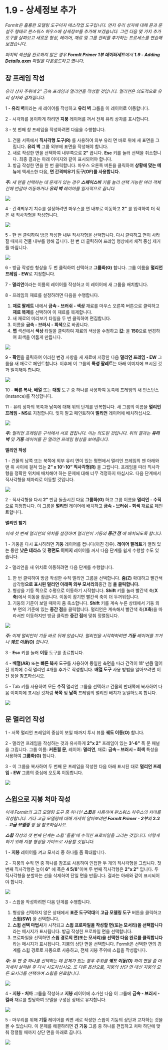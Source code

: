 # 1.9 - 상세정보 추가

_FormIt은 훌륭한 모델링 도구이자 매스작업 도구입니다. 먼저 유리 상자에 대해 문과 문설주 형태로 판스워스 하우스에 상세정보를 추가해 보겠습니다. 그런 다음 몇 가지 추가 도구를 살펴보고 새로운 형상, 레이어, 재료 및 그룹 관리를 추가하는 프로세스를 연습해 보겠습니다._

_마지막 섹션을 완료하지 않은 경우_ _**FormIt Primer 1부 데이터세트**에서_ _**1.9 - Adding Details.axm**_ _파일을 다운로드하고 엽니다._

## **창 프레임 작성**

_유리 상자 주위에 2" 금속 프레임과 멀리언을 작성할 것입니다. 멀리언은 의도적으로 유리 상자와 겹쳐집니다._

1 - **유리 벽**이라는 새 레이어를 작성하고 **유리 벽** 그룹을 이 레이어로 이동합니다.

2 - 시각화를 용이하게 하려면 **지붕** 레이어를 꺼서 전체 유리 상자를 표시합니다.

3 - 첫 번째 창 프레임을 작성하려면 다음을 수행합니다.

1. 건물 서쪽에서 **직사각형 도구(R)** 를 사용하여 외부 유리 면 바로 위에 새 표면을 그립니다. **유리 벽** 그룹 외부에 표면을 작성해야 합니다.
2. 새로 작성한 면을 선택하여 내부쪽으로 **2"** 끕니다. **Esc** 키를 눌러 선택을 취소합니다. 최종 결과는 아래 이미지와 같이 표시되어야 합니다.
3. 방금 작성한 면을 한 번 클릭합니다. 마우스 오른쪽 버튼을 클릭하여 **상황에 맞는 메뉴**에 액세스한 다음, **면 간격띄우기 도구(OF)를 사용합니다.**

_**주:**_ _새 면을 선택하는 데 문제가 있는 경우_ _**스페이스바**_ _키를 눌러 선택 가능한 여러 객체 간에 번갈아 이동하거나_ _**유리 벽**_ _레이어를 일시적으로 끕니다._

![](../../.gitbook/assets/0.jpeg)

4 - 간격띄우기 치수를 설정하려면 마우스를 면 내부로 이동하고 **2"** 를 입력하여 더 작은 새 직사각형을 작성합니다.

![](<../../.gitbook/assets/1 (9).png>)

5 - 한 번 클릭하여 방금 작성한 내부 직사각형을 선택합니다. 다시 클릭하고 면이 사라질 때까지 건물 내부를 향해 끕니다. 한 번 더 클릭하여 프레임 형상에서 체적 중심 제거를 마칩니다.

![](<../../.gitbook/assets/2 (21).png>)

6 - 방금 작성한 형상을 두 번 클릭하여 선택하고 **그룹화(G)** 합니다. 그룹 이름을 **멀리언 프레임 - EW**로 지정합니다.​

7 - **멀리언**이라는 이름의 레이어를 작성하고 이 레이어에 새 그룹을 배치합니다.

8 - 프레임의 재료를 설정하려면 다음을 수행합니다.

1. **재료 팔레트** 내에서 **금속 - 브러쉬 - 색상** 재료를 마우스 오른쪽 버튼으로 클릭하고 **재료 복제**를 선택하여 이 재료를 복제합니다.
2. 새 재료의 미리보기 타일을 두 번 클릭하여 편집합니다.
3. 이름을 **금속 - 브러시 - 회색**으로 바꿉니다.
4. **맵** 섹션에서 **색상** 타일을 클릭하여 재료의 색상을 수정하고 **값:** 을 **150**으로 변경하여 회색을 어둡게 만듭니다.

![](<../../.gitbook/assets/3 (4).png>)

9 - **확인**을 클릭하여 이러한 변경 사항을 새 재료에 저장한 다음 **멀리언 프레임 - EW** 그룹을 새 재료로 페인트합니다. 이후에 이 그룹의 **특성 팔레트**는 아래 이미지에 표시된 것과 일치해야 합니다.

![](<../../.gitbook/assets/4 (2).jpeg>)

10 - **빠른 복사**, **배열** 또는 **대칭** 도구 중 하나를 사용하여 동쪽에 프레임의 새 인스턴스(instance)를 작성합니다.

11 - 유리 상자의 북쪽과 남쪽에 대해 위의 단계를 반복합니다. 새 그룹의 이름을 **멀리언 프레임 - NS**로 지정합니다. 잊지 말고 페인트하여 **멀리언** 레이어에 배치하십시오.

![](<../../.gitbook/assets/5 (16) (1).png>)

_**주:**_ _멀리언 프레임은 구석에서 서로 겹칩니다. 이는 의도된 것입니다. 위의 결과는_ _**유리 벽**_ _및_ _**기둥**_ _레이어를 끈 멀리언 프레임 형상을 보여줍니다._

**멀리언 작성**

1 - 건물의 남쪽 또는 북쪽에 외부 유리 면이 있는 평면에서 멀리언 프레임의 맨 아래와 맨 위 사이에 걸쳐 있는 **2” x 10’-10” 직사각형(R)** 을 그립니다. 프레임을 따라 직사각형을 정확한 위치에 배치해야 하는 문제에 대해 너무 걱정하지 마십시오. 다음 단계에서 직사각형을 제자리로 이동할 것입니다.

![](<../../.gitbook/assets/6 (11).png>)

2 - 직사각형을 다시 **2"** 만큼 돌출시킨 다음 **그룹화(G)** 하고 그룹 이름을 **멀리언 - 수직**으로 지정합니다. 이 그룹을 **멀리언** 레이어에 배치하고 **금속 - 브러쉬 - 회색** 재료로 페인트합니다.

**멀리언 찾기**

_이제 첫 번째 멀리언의 위치를 설정하여 멀리언이 기둥의_ _**중간 점**_ _에 배치되도록 합니다._

1 - 기둥을 다시 표시하려면 **기둥** 레이어를 켭니다(꺼진 경우). **레이어 팔레트**가 열려 있는 동안 **낮은 테라스** 및 **평면도 이미지** 레이어를 꺼서 다음 단계를 쉽게 수행할 수도 있습니다.

2 - 멀리언을 새 위치로 이동하려면 다음 단계를 수행합니다.

1. 한 번 클릭하여 방금 작성한 수직 멀리언 그룹을 선택합니다. **줌(Z)** 확대하고 빨간색 삼각형**으로 표시된 멀리언 아래쪽 외부 모서리의**중간 점 **을 클릭합니다.**
2. 형상을 기둥 쪽으로 수평으로 이동하기 시작합니다. **Shift** 키를 눌러 빨간색 축(**X축**)에서 이동을 잠급니다. 이동이 잠기면 빨간색 축이 더 두꺼워집니다.
3. 기둥의 기준이 보일 때까지 줌 축소합니다. **Shift** 키를 계속 누른 상태에서 기둥 외부 면의 기준에 있는 **중간 점**을 클릭합니다. 멀리언은 계속해서 빨간색 축(**X축**)을 따라서만 이동하지만 방금 클릭한 **중간 점**에 맞춰 정렬됩니다.

![](<../../.gitbook/assets/7 (1) (1).jpeg>)

_**주:**_ _이제 멀리언이 기둥 바로 뒤에 있습니다. 멀리언을 시각화하려면_ _**기둥**_ _레이어를 끄거나_ _**궤도 이동(O)**_ _합니다._

3 - **Esc** 키를 눌러 **이동** 도구를 종료합니다.

4 - **배열(AR)** 또는 **빠른 복사** 도구를 사용하여 동일한 측면을 따라 간격이 **11'** 만큼 떨어진 위치에 수직 멀리언 4개를 추가로 작성합니다. **배열 도구** 사용 방법을 알아보려면 이전 장을 참조하십시오.

5 - Tab 키를 사용하여 모든 **수직** 멀리언 그룹을 선택하고 건물의 반대쪽에 복사하여 다음 이미지에 표시된 것처럼 **북쪽** 및 **남쪽** 프레임의 멀리언 배치가 동일하도록 합니다.

![](<../../.gitbook/assets/8 (6).png>)

## **문 멀리언 작성**

1 - 서쪽 멀리언 프레임의 중심이 보일 때까지 투시 뷰를 **궤도 이동(O)** 합니다.

2 - 멀리언 프레임을 작성하는 것과 유사하게 **2"x 2"** 프레임이 있는 **3’-6"** 폭 문 패널을 그립니다. 그룹 이름: **커튼월 문**, 레이어: **멀리언**, 재료: **금속 – 브러시 – 회색** 특성을 사용하여 **그룹화(G)** 합니다.

3 - 이 그룹을 복사하여 두 번째 문 프레임을 작성한 다음 아래 표시된 대로 **멀리언 프레임 - EW** 그룹의 중심에 오도록 이동합니다.

![](../../.gitbook/assets/9.jpeg)

## **스윕으로 지붕 처마 작성**

_이제 FormIt의 고급 모델링 도구 중 하나인_ _**스윕**을 사용하여 판스워스 하우스의 처마를 작성합니다. 기타 고급 모델링에 대해 자세히 알아보려면_ _**FormIt Primer - 2부**의_ **2.2 -** _**고급 모델링** 장_ _을 참조하십시오._

_**스윕**_ _작성의 첫 번째 단계는 스윕 '돌출'에 수직인 프로파일을 그리는 것입니다. 이렇게 하기 위해 지붕 형상을 가이드로 사용할 것입니다._

1 - **지붕** 레이어를 켜고 모서리 중 하나를 줌 확대합니다.

2 - 지붕의 수직 면 중 하나를 참조로 사용하여 인접한 두 개의 직사각형을 그립니다. 첫 번째 직사각형은 높이 **6"** 에 폭은 **4 5/8**"이며 두 번째 직사각형은 **2"x 2"** 입니다. 두 직사각형을 분할하는 선을 삭제하여 단일 면을 만듭니다. 결과는 아래와 같이 표시되어야 합니다.

![](<../../.gitbook/assets/10 (1).jpeg>)

3 - 스윕을 작성하려면 다음 단계를 수행합니다.

1. 형상을 선택하지 않은 상태에서 **표준 도구막대**의 **고급 모델링 도구** 버튼을 클릭하고 **스윕(SW)** 을 선택합니다.
2. **스윕 선택 마법사**가 시작되고 **스윕 프로파일을 작성할 면(또는 모서리)을 선택합니다**라는 메시지가 표시됩니다. 방금 작성한 프로파일 면을 선택합니다.
3. 프로파일을 선택하면 **스윕 경로의 면(또는 모서리)을 선택한 다음 완료를 클릭합니다**라는 메시지가 표시됩니다. 지붕의 상단 면을 선택합니다. FormIt은 선택한 면의 경계를 스윕 경로로 자동으로 사용하고, 전체 지붕 주위에 스윕을 작성합니다.

_**주:**_ _두 면 중 하나를 선택하는 데 문제가 있는 경우 주위를_ _**궤도 이동(O)**_ _하여 면을 좀 더 자세히 살펴본 후 다시 시도하십시오. 또 다른 옵션으로, 지붕의 상단 면 대신 지붕의 모든 모서리를 선택하여 스윕을 완료합니다._

![](<../../.gitbook/assets/11 (2).png>)

4 - **지붕 - 처마** 그룹을 작성하고 **지붕** 레이어에 추가한 다음 이 그룹에 **금속 - 브러시 - 컬러** 재료를 할당하여 모델을 구성된 상태로 유지합니다.

![](<../../.gitbook/assets/12 (1).png>)

5 - 마무리를 위해 **기둥** 레이어를 켜면 새로 작성한 스윕이 기둥의 상단과 교차하는 것을 볼 수 있습니다. 이 문제를 해결하려면 **긴 기둥** 그룹 중 하나를 편집하고 처마 하단에 맞춰 정렬될 때까지 상단 면을 아래로 끕니다.

![](<../../.gitbook/assets/13 (5).png>)
